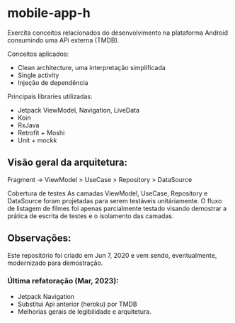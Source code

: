 # mobile-app-h

Exercita conceitos relacionados do desenvolvimento na plataforma Android consumindo uma APi externa (TMDB).

Conceitos aplicados:
- Clean architecture, uma interpretação simplificada
- Single activity
- Injeção de dependência

Principais libraries utilizadas:
- Jetpack ViewModel, Navigation, LiveData
- Koin
- RxJava
- Retrofit + Moshi
- Unit + mockk


## Visão geral da arquitetura:
Fragment -> ViewModel > UseCase > Repository > DataSource

Cobertura de testes
As camadas ViewModel, UseCase, Repository e DataSource foram projetadas para serem testáveis unitáriamente.
O fluxo de listagem de filmes foi apenas parcialmente testado visando demostrar a prática de escrita de testes e o isolamento das camadas.

## Observações:
Este repositório foi criado em Jun 7, 2020 e vem sendo, eventualmente, modernizado para demostração.

### Última refatoração (Mar, 2023):
- Jetpack Navigation
- Substitui Api anterior (heroku) por TMDB
- Melhorias gerais de legibilidade e arquitetura.



